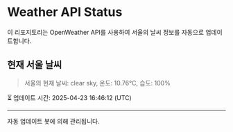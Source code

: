 
# Weather API Status

이 리포지토리는 OpenWeather API를 사용하여 서울의 날씨 정보를 자동으로 업데이트합니다.

## 현재 서울 날씨
> 서울의 현재 날씨: clear sky, 온도: 10.76°C, 습도: 100%

⏳ 업데이트 시간: 2025-04-23 16:46:12 (UTC)

---
자동 업데이트 봇에 의해 관리됩니다.
